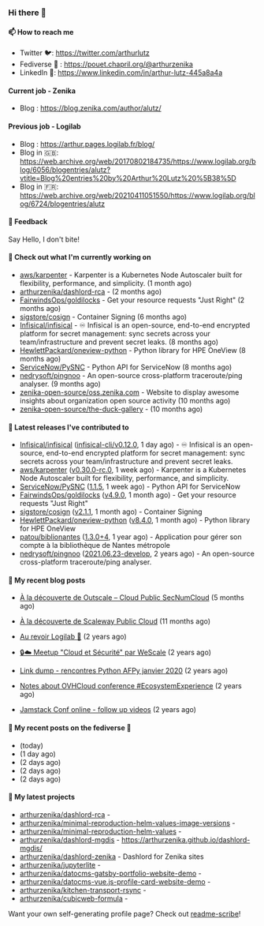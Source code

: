 ### Hi there 👋

#### 📫 How to reach me

- Twitter 🐦: https://twitter.com/arthurlutz
- Fediverse 🐘 : https://pouet.chapril.org/@arthurzenika
- LinkedIn 👔:  https://www.linkedin.com/in/arthur-lutz-445a8a4a

#### Current job - Zenika 

- Blog : https://blog.zenika.com/author/alutz/

#### Previous job - Logilab

- Blog : https://arthur.pages.logilab.fr/blog/
- Blog in 🇬🇧: https://web.archive.org/web/20170802184735/https://www.logilab.org/blog/6056/blogentries/alutz?vtitle=Blog%20entries%20by%20Arthur%20Lutz%20%5B38%5D
- Blog in 🇫🇷: https://web.archive.org/web/20210411051550/https://www.logilab.org/blog/6724/blogentries/alutz

#### 💬 Feedback

Say Hello, I don't bite!

#### 👷 Check out what I'm currently working on

- [aws/karpenter](https://github.com/aws/karpenter) - Karpenter is a Kubernetes Node Autoscaler built for flexibility, performance, and simplicity. (1 month ago)
- [arthurzenika/dashlord-rca](https://github.com/arthurzenika/dashlord-rca) -  (2 months ago)
- [FairwindsOps/goldilocks](https://github.com/FairwindsOps/goldilocks) - Get your resource requests &#34;Just Right&#34; (2 months ago)
- [sigstore/cosign](https://github.com/sigstore/cosign) - Container Signing (6 months ago)
- [Infisical/infisical](https://github.com/Infisical/infisical) - ♾ Infisical is an open-source, end-to-end encrypted platform for secret management: sync secrets across your team/infrastructure and prevent secret leaks. (8 months ago)
- [HewlettPackard/oneview-python](https://github.com/HewlettPackard/oneview-python) - Python library for HPE OneView (8 months ago)
- [ServiceNow/PySNC](https://github.com/ServiceNow/PySNC) - Python API for ServiceNow (8 months ago)
- [nedrysoft/pingnoo](https://github.com/nedrysoft/pingnoo) - An open-source cross-platform traceroute/ping analyser. (9 months ago)
- [zenika-open-source/oss.zenika.com](https://github.com/zenika-open-source/oss.zenika.com) - Website to display awesome insights about organization open source activity (10 months ago)
- [zenika-open-source/the-duck-gallery](https://github.com/zenika-open-source/the-duck-gallery) -  (10 months ago)


#### 🔭 Latest releases I've contributed to

- [Infisical/infisical](https://github.com/Infisical/infisical) ([infisical-cli/v0.12.0](https://github.com/Infisical/infisical/releases/tag/infisical-cli/v0.12.0), 1 day ago) - ♾ Infisical is an open-source, end-to-end encrypted platform for secret management: sync secrets across your team/infrastructure and prevent secret leaks.
- [aws/karpenter](https://github.com/aws/karpenter) ([v0.30.0-rc.0](https://github.com/aws/karpenter/releases/tag/v0.30.0-rc.0), 1 week ago) - Karpenter is a Kubernetes Node Autoscaler built for flexibility, performance, and simplicity.
- [ServiceNow/PySNC](https://github.com/ServiceNow/PySNC) ([1.1.5](https://github.com/ServiceNow/PySNC/releases/tag/1.1.5), 1 week ago) - Python API for ServiceNow
- [FairwindsOps/goldilocks](https://github.com/FairwindsOps/goldilocks) ([v4.9.0](https://github.com/FairwindsOps/goldilocks/releases/tag/v4.9.0), 1 month ago) - Get your resource requests &#34;Just Right&#34;
- [sigstore/cosign](https://github.com/sigstore/cosign) ([v2.1.1](https://github.com/sigstore/cosign/releases/tag/v2.1.1), 1 month ago) - Container Signing
- [HewlettPackard/oneview-python](https://github.com/HewlettPackard/oneview-python) ([v8.4.0](https://github.com/HewlettPackard/oneview-python/releases/tag/v8.4.0), 1 month ago) - Python library for HPE OneView
- [patou/biblionantes](https://github.com/patou/biblionantes) ([1.3.0&#43;4](https://github.com/patou/biblionantes/releases/tag/1.3.0%2B4), 1 year ago) - Application pour gérer son compte à la bibliothèque de Nantes métropole
- [nedrysoft/pingnoo](https://github.com/nedrysoft/pingnoo) ([2021.06.23-develop](https://github.com/nedrysoft/pingnoo/releases/tag/2021.06.23-develop), 2 years ago) - An open-source cross-platform traceroute/ping analyser.

#### 📜 My recent blog posts 

- [À la découverte de Outscale – Cloud Public SecNumCloud](https://blog.zenika.com/2023/02/21/a-la-decouverte-de-outscale-cloud-public-secnumcloud/) (5 months ago)
- [À la découverte de Scaleway Public Cloud](https://blog.zenika.com/2022/09/07/a-la-decouverte-de-scaleway-public-cloud/) (11 months ago)

- [Au revoir Logilab 👋](https://arthur.pages.logilab.fr/blog/au-revoir-logilab.html) (2 years ago)
- [🔒☁️ Meetup &#34;Cloud et Sécurité&#34; par WeScale](https://arthur.pages.logilab.fr/blog/meetup-cloud-et-securite-par-wescale.html) (2 years ago)
- [Link dump - rencontres Python AFPy janvier 2020](https://arthur.pages.logilab.fr/blog/link-dump-rencontres-python-afpy-janvier-2020.html) (2 years ago)
- [Notes about OVHCloud conference #EcosystemExperience](https://arthur.pages.logilab.fr/blog/notes-about-ovhcloud-conference-ecosystemexperience.html) (2 years ago)
- [Jamstack Conf online - follow up videos](https://arthur.pages.logilab.fr/blog/jamstack-conf-online-follow-up-videos.html) (2 years ago)

#### 📜 My recent posts on the fediverse 🐘

- [](https://pouet.chapril.org/@arthurzenika/110909436445386468) (today)
- [](https://pouet.chapril.org/@arthurzenika/110904228135809879) (1 day ago)
- [](https://pouet.chapril.org/@arthurzenika/110899947970953813) (2 days ago)
- [](https://pouet.chapril.org/@arthurzenika/110899880179389901) (2 days ago)
- [](https://pouet.chapril.org/@arthurzenika/110899845521945497) (2 days ago)

#### 🌱 My latest projects

- [arthurzenika/dashlord-rca](https://github.com/arthurzenika/dashlord-rca) - 
- [arthurzenika/minimal-reproduction-helm-values-image-versions](https://github.com/arthurzenika/minimal-reproduction-helm-values-image-versions) - 
- [arthurzenika/minimal-reproduction-helm-values](https://github.com/arthurzenika/minimal-reproduction-helm-values) - 
- [arthurzenika/dashlord-mgdis](https://github.com/arthurzenika/dashlord-mgdis) - https://arthurzenika.github.io/dashlord-mgdis/
- [arthurzenika/dashlord-zenika](https://github.com/arthurzenika/dashlord-zenika) - Dashlord for Zenika sites
- [arthurzenika/jupyterlite](https://github.com/arthurzenika/jupyterlite) - 
- [arthurzenika/datocms-gatsby-portfolio-website-demo](https://github.com/arthurzenika/datocms-gatsby-portfolio-website-demo) - 
- [arthurzenika/datocms-vue.js-profile-card-website-demo](https://github.com/arthurzenika/datocms-vue.js-profile-card-website-demo) - 
- [arthurzenika/kitchen-transport-rsync](https://github.com/arthurzenika/kitchen-transport-rsync) - 
- [arthurzenika/cubicweb-formula](https://github.com/arthurzenika/cubicweb-formula) - 



Want your own self-generating profile page? Check out [readme-scribe](https://github.com/muesli/readme-scribe)!
